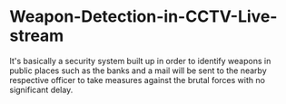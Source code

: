 # Weapon-Detection-in-CCTV-Live-stream
It's basically a security system built up in order to identify weapons in public places such as the banks and a mail will be sent to the nearby respective officer to take measures against the brutal forces with no significant delay.
